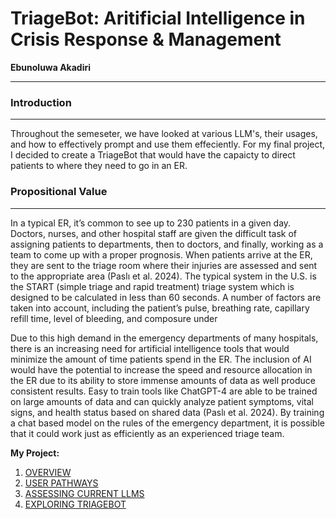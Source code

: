 
# TriageBot: Aritificial Intelligence in Crisis Response & Management 
**Ebunoluwa Akadiri**
***


### Introduction
***

Throughout the semeseter, we have looked at various LLM's, their usages, and how to effectively prompt and use them effeciently. For my final project, I decided to create a TriageBot that would have the capaicty to direct patients to where they need to go in an ER. 

### Propositional Value
***

In a typical ER, it’s common to see up to 230 patients in a given day. Doctors, nurses, and other hospital staff are given the difficult task of assigning patients to departments, then to doctors, and finally, working as a team to come up with a proper prognosis. When patients arrive at the ER, they are sent to the triage room where their injuries are assessed and sent to the appropriate area (Paslı et al. 2024). The typical system in the U.S. is the START (simple triage and rapid treatment) triage system which is designed to be calculated in less than 60 seconds. A number of factors are taken into account, including the patient’s pulse, breathing rate, capillary refill time, level of bleeding, and composure under

Due to this high demand in the emergency departments of many hospitals, there is an increasing need for artificial intelligence tools that would minimize the amount of time patients spend in the ER. The inclusion of AI would have the potential to increase the speed and resource allocation in the ER due to its ability to store immense amounts of data as well produce consistent results. Easy to train tools like ChatGPT-4 are able to be trained on large amounts of data and can quickly analyze patient symptoms, vital signs, and health status based on shared data (Paslı et al. 2024). By training a chat based model on the rules of the emergency department, it is possible that it could work just as efficiently as an experienced triage team. 

**My Project:**
1. [OVERVIEW](https://github.com/eakadiri/COMM4190-Final-Project---Developing-a-Triage-ChatBot-/blob/master/Overview.ipynb)
2. [USER PATHWAYS](https://github.com/eakadiri/COMM4190-Final-Project---Developing-a-Triage-ChatBot-/blob/master/User%20Pathways.ipynb)
3. [ASSESSING CURRENT LLMS](https://github.com/eakadiri/COMM4190-Final-Project---Developing-a-Triage-ChatBot-/blob/master/Assessing%20Current%20LLMs.ipynb)
4. [EXPLORING TRIAGEBOT](https://github.com/eakadiri/COMM4190-Final-Project---Developing-a-Triage-ChatBot-/blob/master/Exploring%20TriageBot.ipynb)

```python

```
